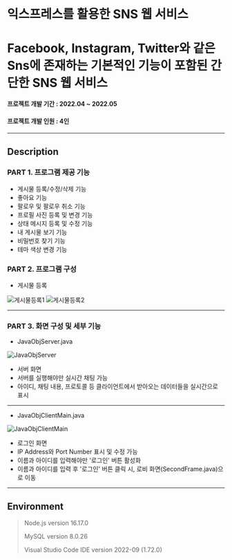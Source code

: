# 익스프레스를 활용한 SNS 웹 서비스
# Facebook, Instagram, Twitter와 같은 Sns에 존재하는 기본적인 기능이 포함된 간단한 SNS 웹 서비스
#### 프로젝트 개발 기간 : 2022.04 ~ 2022.05
#### 프로젝트 개발 인원 : 4인
-----------------------
## Description
### PART 1. 프로그램 제공 기능
 - 게시물 등록/수정/삭제 기능
 - 좋아요 기능
 - 팔로우 및 팔로우 취소 기능
 - 프로필 사진 등록 및 변경 기능
 - 상태 메시지 등록 및 수정 기능
 - 내 게시물 보기 기능
 - 비밀번호 찾기 기능
 - 테마 색상 변경 기능
 
### PART 2. 프로그램 구성
 - 게시물 등록

![게시물등록1](https://user-images.githubusercontent.com/77719450/195825754-bf51b587-4c3f-4ad0-882c-8173effb4431.PNG)
![게시물등록2](https://user-images.githubusercontent.com/77719450/195825770-8c82515e-9337-43c3-858f-56d100001962.PNG)


 -----------------------
### PART 3. 화면 구성 및 세부 기능
 - JavaObjServer.java
 
 ![JavaObjServer](https://user-images.githubusercontent.com/77719450/195806504-e471f9b9-4a3b-4b48-8024-8addc277bfe9.png)

 - 서버 화면
 - 서버를 실행해야만 실시간 채팅 가능
 - 아이디, 채팅 내용, 프로토콜 등 클라이언트에서 받아오는 데이터들을 실시간으로 표시
 -----------------------
 - JavaObjClientMain.java
 
![JavaObjClientMain](https://user-images.githubusercontent.com/77719450/195789360-c8e05c2d-4fbe-4eba-b80e-158f6d373243.png)

 - 로그인 화면
 - IP Address와 Port Number 표시 및 수정 가능
 - 이름과 아이디를 입력해야만 '로그인' 버튼 활성화
 - 이름과 아이디를 입력 후 '로그인' 버튼 클릭 시, 로비 화면(SecondFrame.java)으로 이동
 -----------------------

## Environment
 > Node.js version 16.17.0
 > 
 > MySQL version 8.0.26
 > 
 > Visual Studio Code IDE version 2022-09 (1.72.0)
